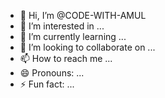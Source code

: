- 👋 Hi, I’m @CODE-WITH-AMUL
- 👀 I’m interested in ...
- 🌱 I’m currently learning ...
- 💞️ I’m looking to collaborate on ...
- 📫 How to reach me ...
- 😄 Pronouns: ...
- ⚡ Fun fact: ...

<!---
CODE-WITH-AMUL/CODE-WITH-AMUL is a ✨ special ✨ repository because its `README.md` (this file) appears on your GitHub profile.
You can click the Preview link to take a look at your changes.
--->

